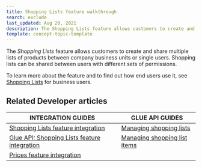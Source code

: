 ```yaml
---
title: Shopping Lists feature walkthrough
search: exclude
last_updated: Aug 20, 2021
description: The Shopping Lists feature allows customers to create and share multiple lists of products between company business units or single users. Shopping lists can be shared between users with different sets of permissions.
template: concept-topic-template
---
```


The _Shopping Lists_ feature allows customers to create and share multiple lists of products between company business units or single users. Shopping lists can be shared between users with different sets of permissions.


To learn more about the feature and to find out how end users use it, see [Shopping Lists](/docs/scos/user/features/{{page.version}}/shopping-lists-feature-overview/shopping-lists-feature-overview.html) for business users.


## Related Developer articles

|INTEGRATION GUIDES  | GLUE API GUIDES  |
|---------|---------|
| [Shopping Lists feature integration](/docs/scos/dev/feature-integration-guides/{{page.version}}/shopping-lists-feature-integration.html)  | [Managing shopping lists](/docs/scos/dev/feature-walkthroughs/{{page.version}}/shopping-lists-feature-walkthrough.html)  |
| [Glue API: Shopping Lists feature integration](/docs/scos/dev/feature-integration-guides/{{page.version}}/glue-api/glue-api-shopping-lists-feature-integration.html)  | [Managing shopping list items](/docs/scos/dev/glue-api-guides/{{page.version}}/managing-shopping-lists/managing-shopping-list-items.html)   |
| [Prices feature integration](/docs/scos/dev/feature-integration-guides/{{page.version}}/prices-feature-integration.html)  |  |
